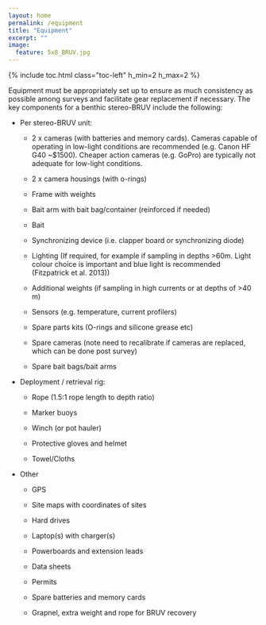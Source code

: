 ```yaml
---
layout: home
permalink: /equipment
title: "Equipment"
excerpt: ""
image:
  feature: 5x8_BRUV.jpg
---
```

{% include toc.html class="toc-left" h_min=2 h_max=2 %}

Equipment must be appropriately set up to ensure as much consistency as possible among surveys and facilitate gear replacement if necessary. The key components for a benthic stereo-BRUV include the following:

 

* Per stereo-BRUV unit:

    * 2 x cameras (with batteries and memory cards). Cameras capable of operating in low-light conditions are recommended (e.g. Canon HF G40 ~$1500). Cheaper action cameras (e.g. GoPro) are typically not adequate for low-light conditions.

    * 2 x camera housings (with o-rings)

    * Frame with weights

    * Bait arm with bait bag/container (reinforced if needed)

    * Bait

    * Synchronizing device (i.e. clapper board or synchronizing diode)

    * Lighting (If required, for example if sampling in depths >60m. Light colour choice is important and blue light is recommended (Fitzpatrick et al. 2013))

    * Additional weights (if sampling in high currents or at depths of >40 m)

    * Sensors (e.g. temperature, current profilers)

    * Spare parts kits (O-rings and silicone grease etc)

    * Spare cameras (note need to recalibrate if cameras are replaced, which can be done post survey)

    * Spare bait bags/bait arms

* Deployment / retrieval rig:

    * Rope (1.5:1 rope length to depth ratio)

    * Marker buoys

    * Winch (or pot hauler)

    * Protective gloves and helmet

    * Towel/Cloths

* Other

    * GPS

    * Site maps with coordinates of sites

    * Hard drives

    * Laptop(s) with charger(s)

    * Powerboards and extension leads

    * Data sheets

    * Permits

    * Spare batteries and memory cards

    * Grapnel, extra weight and rope for BRUV recovery

